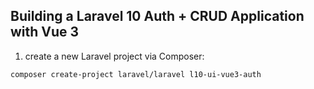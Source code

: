 ## Building a Laravel 10 Auth + CRUD Application with Vue 3

1.  create a new Laravel project via Composer:
```
composer create-project laravel/laravel l10-ui-vue3-auth
```
